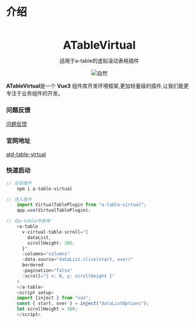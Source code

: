 # 介绍

<br />
<br />
<div style="text-align:center">
<b style="font-size:30px">ATableVirtual</b>
<p>适用于a-table的虚拟滚动表格插件</p>
<div>
  <img src="https://gw.alipayobjects.com/mdn/rms_08e378/afts/img/A*zx7LTI_ECSAAAAAAAAAAAABkARQnAQ" alt="自然" />
</div>
</div>

**ATableVirtual**是一个 **Vue3** 组件库开发环境框架,更加轻量级的插件,让我们能更专注于业务组件的开发。

### 问题反馈


<a href="https://github.com/BigPengZai/atd-table-virtual/issues" target="_blank">问题反馈</a>


### 官网地址

<a href="https://bigpengzai.github.io/ssgcmpstep1/" target="_blank">atd-table-virtual</a>


### 快速启动

```javascript
// 安装插件
    npm i a-table-virtual
```

```javascript
// 导入插件
    import VirtualTablePlugin from "a-table-virtual";
    app.use(VirtualTablePlugin);
```

```javascript
// 在a-table中使用
    <a-table
      v-virtual-table-scroll="{
        dataList,
        scrollHeight: 300,
      }"
      :columns="columns"
      :data-source="dataList.slice(start, over)"
      bordered
      :pagination="false"
      :scroll="{ x: 0, y: scrollHeight }"
    >
    </a-table>
    <script setup>
    import {inject } from "vue";
    const { start, over } = inject("dataListOptions");
    let scrollHeight = 300;
    </script>

```